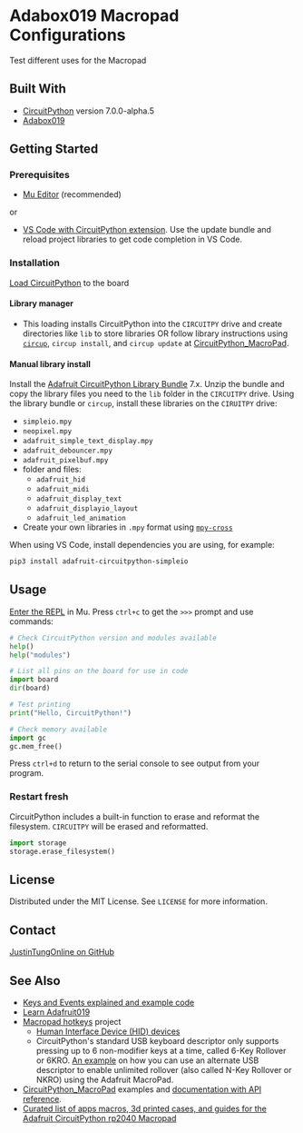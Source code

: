 # Adabox019 Macropad Configurations

Test different uses for the Macropad

## Built With

- [CircuitPython](https://circuitpython.org/board/adafruit_macropad_rp2040/) version 7.0.0-alpha.5
- [Adabox019](https://www.adafruit.com/adabox019)

## Getting Started

### Prerequisites

- [Mu Editor](https://codewith.mu/) (recommended)

or

- [VS Code with CircuitPython extension](https://marketplace.visualstudio.com/items?itemName=joedevivo.vscode-circuitpython). Use the update bundle and reload project libraries to get code completion in VS Code.

### Installation

[Load CircuitPython](https://learn.adafruit.com/adafruit-macropad-rp2040/circuitpython) to the board

#### Library manager

- This loading installs CircuitPython into the `CIRCUITPY` drive and create directories like `lib` to store libraries OR follow library instructions using [`circup`](https://github.com/adafruit/circup), `circup install`, and `circup update` at [CircuitPython_MacroPad](https://github.com/adafruit/Adafruit_CircuitPython_MacroPad).

#### Manual library install

Install the [Adafruit CircuitPython Library Bundle](https://circuitpython.org/libraries) 7.x. Unzip the bundle and copy the library files you need to the `lib` folder in the `CIRCUITPY` drive. Using the library bundle or `circup`, install these libraries on the `CIRUITPY` drive:

- `simpleio.mpy`
- `neopixel.mpy`
- `adafruit_simple_text_display.mpy`
- `adafruit_debouncer.mpy`
- `adafruit_pixelbuf.mpy`
- folder and files:
  - `adafruit_hid` 
  - `adafruit_midi`
  - `adafruit_display_text`
  - `adafruit_displayio_layout`
  - `adafruit_led_animation`
- Create your own libraries in `.mpy` format using [`mpy-cross`](https://adafruit-circuit-python.s3.amazonaws.com/index.html?prefix=bin/mpy-cross/)

When using VS Code, install dependencies you are using, for example:

```sh
pip3 install adafruit-circuitpython-simpleio

```

## Usage

[Enter the REPL](https://learn.adafruit.com/adafruit-macropad-rp2040/the-repl) in Mu. Press `ctrl+c` to get the `>>>` prompt and use commands:

```py
# Check CircuitPython version and modules available
help()
help("modules")

# List all pins on the board for use in code
import board
dir(board)

# Test printing
print("Hello, CircuitPython!")

# Check memory available
import gc
gc.mem_free()
```

Press `ctrl+d` to return to the serial console to see output from your program.

### Restart fresh

 CircuitPython includes a built-in function to erase and reformat the filesystem. `CIRCUITPY` will be erased and reformatted.

```py
import storage
storage.erase_filesystem()
```

<!-- LICENSE -->
## License

Distributed under the MIT License. See `LICENSE` for more information.

<!-- CONTACT -->
## Contact

[JustinTungOnline on GitHub](https://github.com/justunsix/)

## See Also

- [Keys and Events explained and example code](https://learn.adafruit.com/key-pad-matrix-scanning-in-circuitpython/keys-one-key-per-pin)
- [Learn Adafruit019](https://learn.adafruit.com/adabox019)
- [Macropad hotkeys](https://learn.adafruit.com/macropad-hotkeys) project
  - [Human Interface Device (HID) devices](https://learn.adafruit.com/customizing-usb-devices-in-circuitpython/hid-devices)
  - CircuitPython's standard USB keyboard descriptor only supports pressing up to 6 non-modifier keys at a time, called 6-Key Rollover or 6KRO. [An example](https://learn.adafruit.com/customizing-usb-devices-in-circuitpython/n-key-rollover-nkro-hid-device) on how you can use an alternate USB descriptor to enable unlimited rollover (also called N-Key Rollover or NKRO) using the Adafruit MacroPad.
- [CircuitPython_MacroPad](https://github.com/adafruit/Adafruit_CircuitPython_MacroPad) examples and [documentation with API reference](https://circuitpython.readthedocs.io/projects/macropad/en/latest/#).
- [Curated list of apps macros, 3d printed cases, and guides for the Adafruit CircuitPython rp2040 Macropad](https://github.com/prcutler/awesome-macropad)
